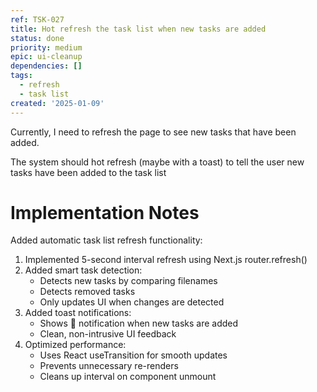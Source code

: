 ```yaml
---
ref: TSK-027
title: Hot refresh the task list when new tasks are added
status: done
priority: medium
epic: ui-cleanup
dependencies: []
tags:
  - refresh
  - task list
created: '2025-01-09'
---
```

Currently, I need to refresh the page to see new tasks that have been added.

The system should hot refresh (maybe with a toast) to tell the user new tasks have been added to the task list

# Implementation Notes

Added automatic task list refresh functionality:

1. Implemented 5-second interval refresh using Next.js router.refresh()
2. Added smart task detection:
   - Detects new tasks by comparing filenames
   - Detects removed tasks
   - Only updates UI when changes are detected
3. Added toast notifications:
   - Shows 🔄 notification when new tasks are added
   - Clean, non-intrusive UI feedback
4. Optimized performance:
   - Uses React useTransition for smooth updates
   - Prevents unnecessary re-renders
   - Cleans up interval on component unmount
